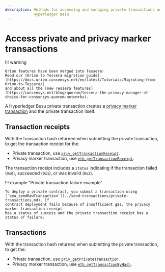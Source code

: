 ```yaml
---
description: Methods for accessing and managing private transactions and privacy groups in
             Hyperledger Besu
---
```


# Access private and privacy marker transactions

!!! warning

    Orion features have been merged into Tessera!
    Read our [Orion to Tessera migration guide](https://docs.orion.consensys.net/en/latest/Tutorials/Migrating-from-Orion-to-Tessera/)
    and about all the [new Tessera features](https://consensys.net/blog/quorum/tessera-the-privacy-manager-of-choice-for-consensys-quorum-networks).

A Hyperledger Besu private transaction creates a
[privacy marker transaction](../../concepts/privacy/private-transactions/processing.md) and
the private transaction itself.

## Transaction receipts

With the transaction hash returned when submitting the private transaction, to get the transaction
receipt for the:

* Private transaction, use
  [`priv_getTransactionReceipt`](../../reference/api/index.md#priv_gettransactionreceipt).
* Privacy marker transaction, use
  [`eth_getTransactionReceipt`](../../../public-networks/reference/api/index.md#eth_gettransactionreceipt).

The transaction receipt includes a `status` indicating if the transaction failed (`0x0`), succeeded (`0x1`), or
was invalid (`0x2`).

!!! example "Private transaction failure example"

    To deploy a private contract, you submit a transaction using
    [`eea_sendRawTransaction`](../send-transactions/private-transactions.md). If
    contract deployment fails because of insufficient gas, the privacy marker transaction receipt
    has a status of success and the private transaction receipt has a status of failure.

## Transactions

With the transaction hash returned when submitting the private transaction, to get the:

* Private transaction, use
  [`priv_getPrivateTransaction`](../../reference/api/index.md#priv_getprivatetransaction).
* Privacy marker transaction, use
  [`eth_getTransactionByHash`](../../../public-networks/reference/api/index.md#eth_gettransactionbyhash).
